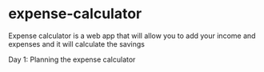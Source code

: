 # expense-calculator

Expense calculator is a web app that will allow you to add your income and expenses and it will calculate the savings 

Day 1: Planning the expense calculator

